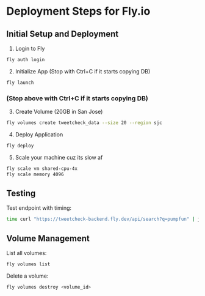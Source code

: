 # Deployment Steps for Fly.io

## Initial Setup and Deployment

1. Login to Fly

```bash
fly auth login
```

2. Initialize App (Stop with Ctrl+C if it starts copying DB)

```bash
fly launch
```

### (Stop above with Ctrl+C if it starts copying DB)

3. Create Volume (20GB in San Jose)

```bash
fly volumes create tweetcheck_data --size 20 --region sjc
```

4. Deploy Application

```bash
fly deploy
```

5. Scale your machine cuz its slow af

```bash
fly scale vm shared-cpu-4x
fly scale memory 4096
```

## Testing

Test endpoint with timing:

```bash
time curl "https://tweetcheck-backend.fly.dev/api/search?q=pumpfun" | json_pp
```

## Volume Management

List all volumes:

```bash
fly volumes list
```

Delete a volume:

```bash
fly volumes destroy <volume_id>
```
